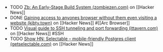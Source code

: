 - TODO [Zb: An Early-Stage Build System (zombiezen.com)](https://news.ycombinator.com/item?id=41595310) on [[Hacker News]]
- DONE [Gaining access to anyones browser without them even visiting a website (kibty.town)](https://news.ycombinator.com/item?id=41597250) on [[Hacker News]] #[[Arc Browser]]
- TODO [Visual guide to SSH tunneling and port forwarding (ittavern.com)](https://news.ycombinator.com/item?id=41596818) on [[Hacker News]] #SSH
- TODO [Show HN: Selectable – mobile-friendly Postgres client (getselectable.com)](https://news.ycombinator.com/item?id=41585017) on [[Hacker News]]